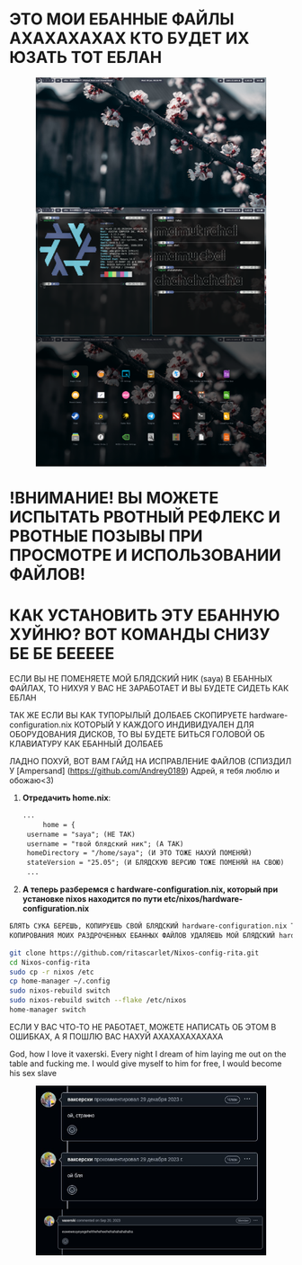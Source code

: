 # ЭТО МОИ ЕБАННЫЕ ФАЙЛЫ АХАХАХАХАХ КТО БУДЕТ ИХ ЮЗАТЬ ТОТ ЕБЛАН 

<p align="middle">
  <img src="https://github.com/ritascarlet/Nixos-config-rita/blob/main/1.png" width="410" align="middle"/>
  <img src="https://github.com/ritascarlet/Nixos-config-rita/blob/main/2.png" width="410" align="middle"/>
  <img src="https://github.com/ritascarlet/Nixos-config-rita/blob/main/3.png" width="410" align="middle"/>
</p>

# !ВНИМАНИЕ! ВЫ МОЖЕТЕ ИСПЫТАТЬ РВОТНЫЙ РЕФЛЕКС И РВОТНЫЕ ПОЗЫВЫ ПРИ ПРОСМОТРЕ И ИСПОЛЬЗОВАНИИ ФАЙЛОВ!

# КАК УСТАНОВИТЬ ЭТУ ЕБАННУЮ ХУЙНЮ? ВОТ КОМАНДЫ СНИЗУ БЕ БЕ БЕЕЕЕЕ 
ЕСЛИ ВЫ НЕ ПОМЕНЯЕТЕ МОЙ БЛЯДСКИЙ НИК (saya) В ЕБАННЫХ ФАЙЛАХ, ТО НИХУЯ У ВАС НЕ ЗАРАБОТАЕТ И ВЫ БУДЕТЕ СИДЕТЬ
КАК ЕБЛАН 

ТАК ЖЕ ЕСЛИ ВЫ КАК ТУПОРЫЛЫЙ ДОЛБАЕБ СКОПИРУЕТЕ hardware-configuration.nix КОТОРЫЙ У КАЖДОГО ИНДИВИДУАЛЕН ДЛЯ 
ОБОРУДОВАНИЯ ДИСКОВ, ТО ВЫ БУДЕТЕ БИТЬСЯ ГОЛОВОЙ ОБ КЛАВИАТУРУ КАК ЕБАННЫЙ ДОЛБАЕБ

ЛАДНО ПОХУЙ, ВОТ ВАМ ГАЙД НА ИСПРАВЛЕНИЕ ФАЙЛОВ (СПИЗДИЛ У [Ampersand] (https://github.com/Andrey0189) Адрей, я тебя люблю и обожаю<3)

1. **Отредачить home.nix**:

   ```diff
   ...
   		home = {
   	username = "saya"; (НЕ ТАК)
 	username = "твой блядский ник"; (А ТАК)
	homeDirectory = "/home/saya"; (И ЭТО ТОЖЕ НАХУЙ ПОМЕНЯЙ)
	stateVersion = "25.05"; (И БЛЯДСКУЮ ВЕРСИЮ ТОЖЕ ПОМЕНЯЙ НА СВОЮ)
    ...
    ```
2. **А теперь разберемся с hardware-configuration.nix, который при установке nixos находится по пути etc/nixos/hardware-configuration.nix**

```bash
БЛЯТЬ СУКА БЕРЕШЬ, КОПИРУЕШЬ СВОЙ БЛЯДСКИЙ hardware-configuration.nix ТУДА ГДЕ ЕГО НИКТО НЕ УДАЛИТ, А ПОСЛЕ
КОПИРОВАНИЯ МОИХ РАЗДРОЧЕННЫХ ЕБАННЫХ ФАЙЛОВ УДАЛЯЕШЬ МОЙ БЛЯДСКИЙ hardware-configuration.nix, И ЗАКИДЫВАЕШЬ СВОЙ   

```


```bash
git clone https://github.com/ritascarlet/Nixos-config-rita.git
cd Nixos-config-rita
sudo cp -r nixos /etc
cp home-manager ~/.config
sudo nixos-rebuild switch
sudo nixos-rebuild switch --flake /etc/nixos
home-manager switch
```
ЕСЛИ У ВАС ЧТО-ТО НЕ РАБОТАЕТ, МОЖЕТЕ НАПИСАТЬ ОБ ЭТОМ В ОШИБКАХ, А Я ПОШЛЮ ВАС НАХУЙ АХАХАХАХАХАХА


God, how I love it vaxerski. Every night I dream of him laying me out on the table and fucking me. I would give myself to him for free, I would become his sex slave
<p align="middle">
  <img src="https://github.com/ritascarlet/Nixos-config-rita/blob/main/home-manager/hypr/4.jpg" width="410" align="middle"/>
  <img src="https://github.com/ritascarlet/Nixos-config-rita/blob/main/home-manager/hypr/5.png" width="410" align="middle"/>
</p>
